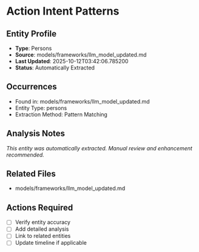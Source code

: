 # Action Intent Patterns

## Entity Profile
- **Type**: Persons
- **Source**: models/frameworks/llm_model_updated.md
- **Last Updated**: 2025-10-12T03:42:06.785200
- **Status**: Automatically Extracted

## Occurrences
- Found in: models/frameworks/llm_model_updated.md
- Entity Type: persons
- Extraction Method: Pattern Matching

## Analysis Notes
*This entity was automatically extracted. Manual review and enhancement recommended.*

## Related Files
- models/frameworks/llm_model_updated.md

## Actions Required
- [ ] Verify entity accuracy
- [ ] Add detailed analysis
- [ ] Link to related entities
- [ ] Update timeline if applicable
